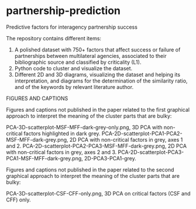 # partnership-prediction
Predictive factors for interagency partnership success

The repository contains different items:
1) A polished dataset with 750+ factors that affect success or failure of partnerships between multilateral agencies, associated to their bibliographic source and classified by criticality (L1). 
2) Python code to cluster and visualize the dataset.
3) Different 2D and 3D diagrams, visualizing the dataset and helping its interpretation, and diagrams for the determination of the similarity ratio, and of the keywords by relevant literature author.

FIGURES AND CAPTIONS

Figures and captions not published in the paper related to the first graphical approach to interpret the meaning of the cluster parts that are bulky:

PCA-3D-scatterplot-MSF-MFF-dark-grey-only.png, 3D PCA with non-critical factors highlighted in dark grey.
PCA-2D-scatterplot-PCA1-PCA2-MSF-MFF-dark-grey.png, 2D PCA with non-critical factors in grey, axes 1 and 2.
PCA-2D-scatterplot-PCA2-PCA3-MSF-MFF-dark-grey.png, 2D PCA with non-critical factors in grey, axes 2 and 3.
PCA-2D-scatterplot-PCA3-PCA1-MSF-MFF-dark-grey.png, 2D-PCA3-PCA1-grey.

Figures and captions not published in the paper related to the second graphical approach to interpret the meaning of the cluster parts that are bulky:

PCA-3D-scatterplot-CSF-CFF-only.png, 3D PCA on critical factors (CSF and CFF) only.

